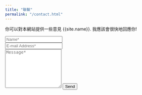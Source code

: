 ```yaml
---
title: "聯繫"
permalink: "/contact.html"
---
```


<form action="https://formspree.io/{{site.formspreeid}}" method="POST">    
<p class="mb-4">你可以對本網站提供一些意見 {{site.name}}. 我應該會很快地回應你!</p>
<div class="form-group row">
<div class="col-md-6">
<input class="form-control" type="text" name="name" placeholder="Name*" required>
</div>
<div class="col-md-6">
<input class="form-control" type="email" name="_replyto" placeholder="E-mail Address*" required>
</div>
</div>
<textarea rows="8" class="form-control mb-3" name="message" placeholder="Message*" required></textarea>    
<input class="btn btn-success" type="submit" value="Send">
</form>